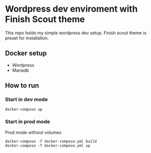 # Wordpress dev enviroment with Finish Scout theme

This repo holds my simple wordpress dev setup. Finish scout theme is preset for installation.

## Docker setup

- Wordpress
- Mariadb

## How to run

### Start in dev mode

```
docker-compose up
```

### Start in prod mode

Prod mode without volumes
```
docker-compose -f docker-compose.yml build
docker-compose -f docker-compose.yml up
```
